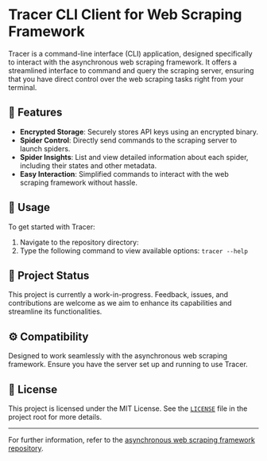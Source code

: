 # Tracer CLI Client for Web Scraping Framework

Tracer is a command-line interface (CLI) application, designed specifically to interact with the asynchronous web scraping framework. It offers a streamlined interface to command and query the scraping server, ensuring that you have direct control over the web scraping tasks right from your terminal.

## 🚀 Features

- **Encrypted Storage**: Securely stores API keys using an encrypted binary.
- **Spider Control**: Directly send commands to the scraping server to launch spiders.
- **Spider Insights**: List and view detailed information about each spider, including their states and other metadata.
- **Easy Interaction**: Simplified commands to interact with the web scraping framework without hassle.

## 📜 Usage

To get started with Tracer:

1. Navigate to the repository directory:
2. Type the following command to view available options: `tracer --help`

## 🚧 Project Status

This project is currently a work-in-progress. Feedback, issues, and contributions are welcome as we aim to enhance its capabilities and streamline its functionalities.

## ⚙️ Compatibility

Designed to work seamlessly with the asynchronous web scraping framework. Ensure you have the server set up and running to use Tracer.

## 📄 License

This project is licensed under the MIT License. See the [`LICENSE`](LICENSE) file in the project root for more details.

---

For further information, refer to the [asynchronous web scraping framework repository](https://github.com/FirstFlush/skiptrace).